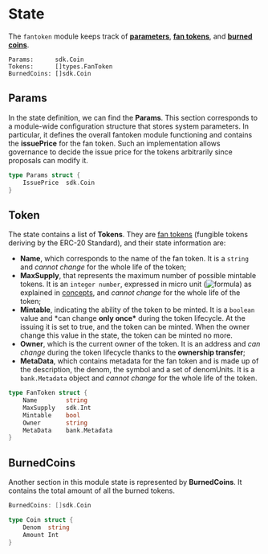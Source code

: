<!--
order: 2
-->

# State

The `fantoken` module keeps track of [**parameters**](#Params), [**fan tokens**](#Token), and [**burned coins**](#BurnedCoins).

```
Params:      sdk.Coin
Tokens:      []types.FanToken
BurnedCoins: []sdk.Coin
```

## Params

In the state definition, we can find the **Params**. This section corresponds to a module-wide configuration structure that stores system parameters. In particular, it defines the overall fantoken module functioning and contains the **issuePrice** for the fan token. Such an implementation allows governance to decide the issue price for the tokens arbitrarily since proposals can modify it.

```go
type Params struct {
	IssuePrice	sdk.Coin
}
```

## Token

The state contains a list of **Tokens**. They are [fan tokens](01_concepts.md#Fan-token) (fungible tokens deriving by the ERC-20 Standard), and their state information are:

- **Name**, which corresponds to the name of the fan token. It is a `string` and _cannot change_ for the whole life of the token;
- **MaxSupply**, that represents the maximum number of possible mintable tokens. It is an `integer number`, expressed in micro unit (![formula](https://render.githubusercontent.com/render/math?math=\color{gray}\mu=10^{-6})) as explained in [concepts](01_concepts.md#Fan-token), and _cannot change_ for the whole life of the token;
- **Mintable**, indicating the ability of the token to be minted. It is a `boolean` value and \*can change **only once\*** during the token lifecycle. At the issuing it is set to true, and the token can be minted. When the owner change this value in the state, the token can be minted no more.
- **Owner**, which is the current owner of the token. It is an address and _can change_ during the token lifecycle thanks to the **ownership transfer**;
- **MetaData**, which contains metadata for the fan token and is made up of the description, the denom, the symbol and a set of denomUnits. It is a `bank.Metadata` object and _cannot change_ for the whole life of the token.

```go
type FanToken struct {
	Name		string
	MaxSupply	sdk.Int
	Mintable	bool
	Owner		string
	MetaData	bank.Metadata
}
```

## BurnedCoins

Another section in this module state is represented by **BurnedCoins**. It contains the total amount of all the burned tokens.

```go
BurnedCoins: []sdk.Coin
```

```go
type Coin struct {
	Denom  string
	Amount Int
}
```
